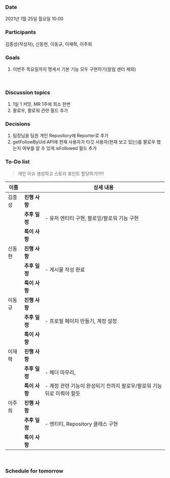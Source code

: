 ### Date  

2021년 1월 25일 월요일 10:00
</br>

### Participants

김종성(작성자), 신동현, 이동규, 이재혁, 이주희
</br>

### Goals

1. 이번주 목요일까지 명세서 기본 기능 모두 구현하기(알림 센터 제외)

</br>

  

### Discussion topics  

1. 1일 1 커밋, MR 1주에 최소 한번
2. 팔로우, 팔로워 관련 필드 추가

### Decisions 

1. 팀장님을 팀원 개인 Repository에 Reporter로 추가
2. getFollowByUid API에 현재 사용자가 타깃 사용자(현재 보고 있는)를 팔로우 했는지 여부를 알 수 있게 isFollowed 필드 추가

### To-Do list

> 개인 이슈 생성하고 스토리 포인트 할당하기!!!!!

| 이름   |               | 상세 내용                                                    |
| ------ | ------------- | ------------------------------------------------------------ |
| 김종성 | **진행 사항** |                                                              |
|        | **추후 일정** | - 유저 엔티티 구현, 팔로잉/팔로워 기능 구현                  |
|        | **특이 사항** |                                                              |
| 신동현 | **진행 사항** |                                                              |
|        | **추후 일정** | - 게시물 작성 완료                                           |
|        | **특이 사항** |                                                              |
| 이동규 | **진행 사항** |                                                              |
|        | **추후 일정** | - 프로필 페이지 만들기, 계정 설정                            |
|        | **특이 사항** |                                                              |
| 이재혁 | **진행 사항** |                                                              |
|        | **추후 일정** | - 헤더 마무리,                                               |
|        | **특이 사항** | - 계정 관련 기능이 완성되기 전까지 팔로우/팔로워 기능 뒤로 미뤄야 할듯 |
| 이주희 | **진행 사항** |                                                              |
|        | **추후 일정** | - 엔티티, Repository 클래스 구현                             |
|        | **특이 사항** |                                                              |

</br> 

### Schedule for tomorrow 



</br> 